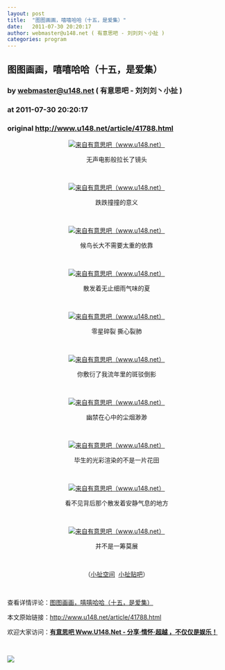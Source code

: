 ```yaml
---
layout: post
title:  "图图画画，嘻嘻哈哈（十五，是爱集）"
date:   2011-07-30 20:20:17
author: webmaster@u148.net ( 有意思吧 - 刘刘刘丶小扯 )
categories: program
---
```


## 图图画画，嘻嘻哈哈（十五，是爱集）
### by webmaster@u148.net ( 有意思吧 - 刘刘刘丶小扯 )
### at 2011-07-30 20:20:17
### original <http://www.u148.net/article/41788.html>

<p style="text-align:center"><a href="http://www.u148.net/article/41788.html"><img alt="来自有意思吧（www.u148.net）" title="图图画画，嘻嘻哈哈（十五，是爱集）" src="http://file3.u148.net/2011/7/images/1311145239142.jpg"></a></p>
<p style="text-align:center">无声电影般拉长了镜头</p>
<p> </p>
<p style="text-align:center"><a href="http://www.u148.net/article/41788.html"><img alt="来自有意思吧（www.u148.net）" title="图图画画，嘻嘻哈哈（十五，是爱集）" src="http://file3.u148.net/2011/7/images/1311145244807.jpg"></a></p>
<p style="text-align:center">跌跌撞撞的意义</p>
<p> </p>
<p style="text-align:center"><a href="http://www.u148.net/article/41788.html"><img alt="来自有意思吧（www.u148.net）" title="图图画画，嘻嘻哈哈（十五，是爱集）" src="http://file3.u148.net/2011/7/images/1311145248444.jpg"></a></p>
<p style="text-align:center">候鸟长大不需要太重的依靠</p>
<p> </p>
<p style="text-align:center"><a href="http://www.u148.net/article/41788.html"><img alt="来自有意思吧（www.u148.net）" title="图图画画，嘻嘻哈哈（十五，是爱集）" src="http://file3.u148.net/2011/7/images/1311145253133.jpg"></a></p>
<p style="text-align:center">散发着无止细雨气味的夏</p>
<p> </p>
<p style="text-align:center"><a href="http://www.u148.net/article/41788.html"><img alt="来自有意思吧（www.u148.net）" title="图图画画，嘻嘻哈哈（十五，是爱集）" src="http://file3.u148.net/2011/7/images/1311145257297.jpg"></a></p>
<p style="text-align:center">零星碎裂 撕心裂肺</p>
<p> </p>
<p style="text-align:center"><a href="http://www.u148.net/article/41788.html"><img alt="来自有意思吧（www.u148.net）" title="图图画画，嘻嘻哈哈（十五，是爱集）" src="http://file3.u148.net/2011/7/images/1311145261488.jpg"></a></p>
<p style="text-align:center">你敷衍了我流年里的斑驳倒影</p>
<p> </p>
<p style="text-align:center"><a href="http://www.u148.net/article/41788.html"><img alt="来自有意思吧（www.u148.net）" title="图图画画，嘻嘻哈哈（十五，是爱集）" src="http://file3.u148.net/2011/7/images/1311145265148.jpg"></a></p>
<p style="text-align:center">幽禁在心中的尘烟渺渺</p>
<p> </p>
<p style="text-align:center"><a href="http://www.u148.net/article/41788.html"><img alt="来自有意思吧（www.u148.net）" title="图图画画，嘻嘻哈哈（十五，是爱集）" src="http://file3.u148.net/2011/7/images/1311145269477.jpg"></a></p>
<p style="text-align:center">毕生的光彩渲染的不是一片花田</p>
<p> </p>
<p style="text-align:center"><a href="http://www.u148.net/article/41788.html"><img alt="来自有意思吧（www.u148.net）" title="图图画画，嘻嘻哈哈（十五，是爱集）" src="http://file3.u148.net/2011/7/images/1311145273753.jpg"></a></p>
<p style="text-align:center">看不见背后那个散发着安静气息的地方</p>
<p> </p>
<p style="text-align:center"><a href="http://www.u148.net/article/41788.html"><img alt="来自有意思吧（www.u148.net）" title="图图画画，嘻嘻哈哈（十五，是爱集）" src="http://file3.u148.net/2011/7/images/1311145277927.jpg"></a></p>
<p style="text-align:center">并不是一筹莫展</p>
<p> </p>
<p style="text-align:center">（<a href="http://user.qzone.qq.com/1553783726/blog/1309592156">小扯空间</a>  <a href="http://tieba.baidu.com/f?kw=%CB%D8%C3%E6%B3%AF%CC%EC%C4%C7%B0%E3%B4%BF%BD%E0&amp;fr=itb_replyme&amp;fr=itb_replyme">小扯贴吧</a>）</p><p> </p><p>查看详情评论：<a href="http://www.u148.net/article/41788.html">图图画画，嘻嘻哈哈（十五，是爱集）</a></p><p>本文原始链接：<a href="http://www.u148.net/article/41788.html">http://www.u148.net/article/41788.html</a></p><p>欢迎大家访问：<a href="http://www.u148.net"><strong>有意思吧 Www.U148.Net - 分享·情怀·超越 ，不仅仅是娱乐！</strong></a></p><p> </p><p><a href="http://dianpu.tao123.com?pid=mm_26142575_0_0&amp;eventid=102167"><img src="http://img.u148.net/activity/used/Tao123_category.gif" border="0"></a></p><p> </p>